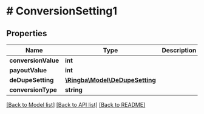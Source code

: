 # # ConversionSetting1

## Properties

Name | Type | Description | Notes
------------ | ------------- | ------------- | -------------
**conversionValue** | **int** |  |
**payoutValue** | **int** |  |
**deDupeSetting** | [**\Ringba\Model\DeDupeSetting**](DeDupeSetting.md) |  |
**conversionType** | **string** |  |

[[Back to Model list]](../../README.md#models) [[Back to API list]](../../README.md#endpoints) [[Back to README]](../../README.md)
